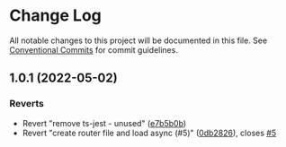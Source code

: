 # Change Log

All notable changes to this project will be documented in this file.
See [Conventional Commits](https://conventionalcommits.org) for commit guidelines.

## 1.0.1 (2022-05-02)


### Reverts

* Revert "remove ts-jest - unused" ([e7b5b0b](https://github.com/wix-private/noam-external-db-poc/commit/e7b5b0b416fc920a8d2b9d2f8ddf55393ad836f0))
* Revert "create router file and load async (#5)" ([0db2826](https://github.com/wix-private/noam-external-db-poc/commit/0db2826661d6ce07521a5fd9a946af7365879cc7)), closes [#5](https://github.com/wix-private/noam-external-db-poc/issues/5)
